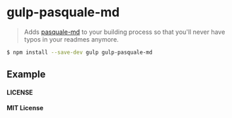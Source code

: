 # gulp-pasquale-md

> Adds [pasquale-md](https://www.github.com/cirocosta/pasquale-md) to your building process so that you'll never have typos in your readmes anymore.

```sh
$ npm install --save-dev gulp gulp-pasquale-md
```

## Example


#### LICENSE

**MIT License**
